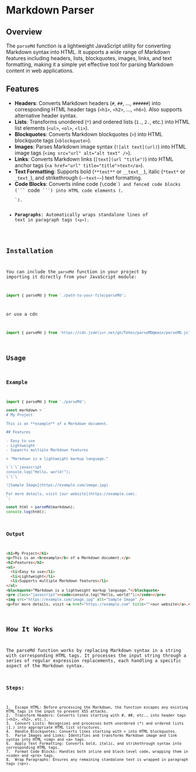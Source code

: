 # Markdown Parser

## Overview

The `parseMd` function is a lightweight JavaScript utility for converting Markdown syntax into HTML. It supports a wide range of Markdown features including headers, lists, blockquotes, images, links, and text formatting, making it a simple yet effective tool for parsing Markdown content in web applications.

## Features

- **Headers**: Converts Markdown headers (`#`, `##`, ..., `######`) into corresponding HTML header tags (`<h1>`, `<h2>`, ..., `<h6>`). Also supports alternative header syntax.
- **Lists**: Transforms unordered (`*`) and ordered lists (`1.`, `2.`, etc.) into HTML list elements (`<ul>`, `<ol>`, `<li>`).
- **Blockquotes**: Converts Markdown blockquotes (`>`) into HTML blockquote tags (`<blockquote>`).
- **Images**: Parses Markdown image syntax (`![alt text](url)`) into HTML image tags (`<img src="url" alt="alt text" />`).
- **Links**: Converts Markdown links (`[text](url "title")`) into HTML anchor tags (`<a href="url" title="title">text</a>`).
- **Text Formatting**: Supports bold (`**text**` or `__text__`), italic (`*text*` or `_text_`), and strikethrough (`~~text~~`) text formatting.
- **Code Blocks**: Converts inline code (`\`code\``) and fenced code blocks (``` `code` ```) into HTML code elements (`<code>`, `<pre>`).
- **Paragraphs**: Automatically wraps standalone lines of text in paragraph tags (`<p>`).

## Installation

You can include the `parseMd` function in your project by importing it directly from your JavaScript module:

```javascript
import { parseMd } from './path-to-your-file/parseMd';
```

or use a cdn

```javascript
import { parseMd } from 'https://cdn.jsdelivr.net/gh/Tehes/parseMD@main/parseMD.js';
```

## Usage

### Example
```javascript
import { parseMd } from './parseMd';

const markdown = `
# My Project

This is an **example** of a Markdown document.

## Features

- Easy to use
- Lightweight
- Supports multiple Markdown features

> "Markdown is a lightweight markup language."

\`\`\`javascript
console.log("Hello, world!");
\`\`\`

![Sample Image](https://example.com/image.jpg)

For more details, visit [our website](https://example.com).
`;

const html = parseMd(markdown);
console.log(html);
```
### Output

```html
<h1>My Project</h1>
<p>This is an <b>example</b> of a Markdown document.</p>
<h2>Features</h2>
<ul>
  <li>Easy to use</li>
  <li>Lightweight</li>
  <li>Supports multiple Markdown features</li>
</ul>
<blockquote>"Markdown is a lightweight markup language."</blockquote>
<pre class="javascript"><code>console.log("Hello, world!");</code></pre>
<img src="https://example.com/image.jpg" alt="Sample Image" />
<p>For more details, visit <a href="https://example.com" title="">our website</a>.</p>
```

## How It Works

The parseMd function works by replacing Markdown syntax in a string with corresponding HTML tags. It processes the input string through a series of regular expression replacements, each handling a specific aspect of the Markdown syntax.

### Steps:

	1.	Escape HTML: Before processing the Markdown, the function escapes any existing HTML tags in the input to prevent XSS attacks.
	2.	Transform Headers: Converts lines starting with #, ##, etc., into header tags (<h1>, <h2>, etc.).
	3.	Convert Lists: Recognizes and processes both unordered (*) and ordered lists (1.) into appropriate HTML list structures.
	4.	Handle Blockquotes: Converts lines starting with > into HTML blockquotes.
	5.	Parse Images and Links: Identifies and transforms Markdown image and link syntax into HTML <img> and <a> tags.
	6.	Apply Text Formatting: Converts bold, italic, and strikethrough syntax into corresponding HTML tags.
	7.	Format Code Blocks: Handles both inline and block-level code, wrapping them in <code> and <pre> tags.
	8.	Wrap Paragraphs: Ensures any remaining standalone text is wrapped in paragraph tags (<p>).
